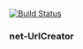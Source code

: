 [![Build Status](https://travis-ci.org/OrionikUA/net-UrlCreator.svg?branch=master)](https://travis-ci.org/OrionikUA/net-UrlCreator)
### net-UrlCreator
